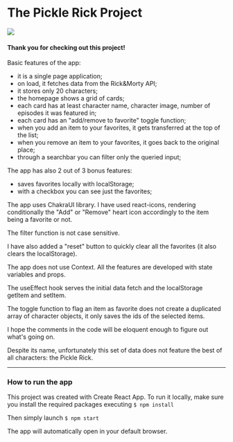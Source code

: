 # The Pickle Rick Project

![](https://cdn.mos.cms.futurecdn.net/4v4rmrxbbRs2k8rw3zegpE-1200-80.jpg)

#### Thank you for checking out this project!

Basic features of the app:

- it is a single page application;
- on load, it fetches data from the Rick&Morty API;
- it stores only 20 characters;
- the homepage shows a grid of cards;
- each card has at least character name, character image, number of episodes it was featured in;
- each card has an "add/remove to favorite" toggle function;
- when you add an item to your favorites, it gets transferred at the top of the list;
- when you remove an item to your favorites, it goes back to the original place;
- through a searchbar you can filter only the queried input;

The app has also 2 out of 3 bonus features:
- saves favorites locally with localStorage;
- with a checkbox you can see just the favorites;

The app uses ChakraUI library.
I have used react-icons, rendering conditionally the "Add" or "Remove" heart icon accordingly to the item being a favorite or not.

The filter function is not case sensitive.

I have also added a "reset" button to quickly clear all the favorites (it also clears the localStorage).


The app does not use Context. All the features are developed with state variables and props.

The useEffect hook serves the initial data fetch and the localStorage getItem and setItem.

The toggle function to flag an item as favorite does not create a duplicated array of character objects, it only saves the ids of the selected items.

I hope the comments in the code will be eloquent enough to figure out what's going on.

Despite its name, unfortunately this set of data does not feature the best of all characters: the Pickle Rick.


------------



### How to run the app

This project was created with Create React App. To run it locally, make sure you install the required packages executing 
`$ npm install` 

Then simply launch 
`$ npm start` 

The app will automatically open in your default browser.
